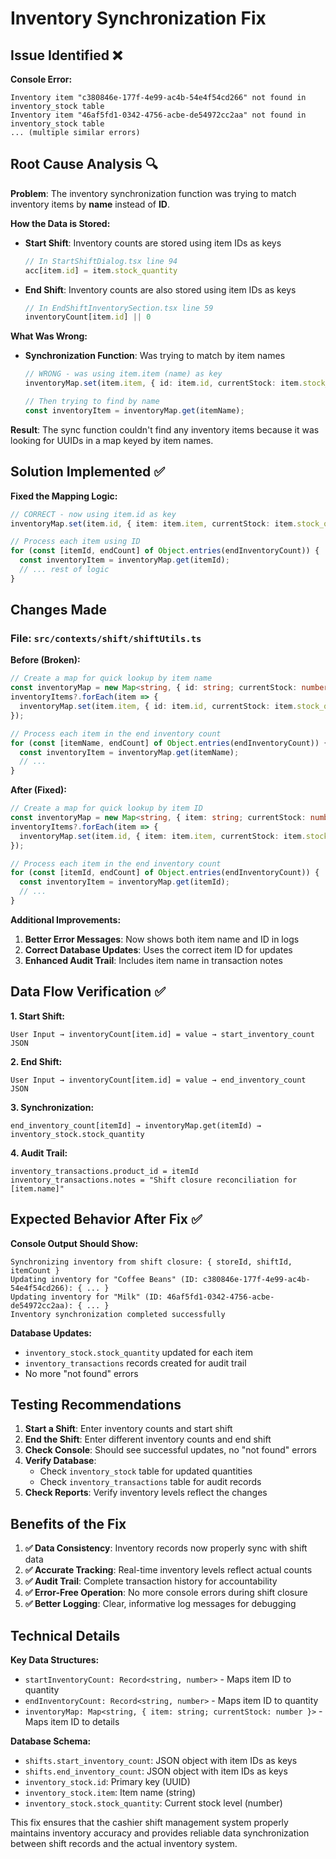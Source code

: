 # Inventory Synchronization Fix

## Issue Identified ❌

**Console Error:**
```
Inventory item "c380846e-177f-4e99-ac4b-54e4f54cd266" not found in inventory_stock table
Inventory item "46af5fd1-0342-4756-acbe-de54972cc2aa" not found in inventory_stock table
... (multiple similar errors)
```

## Root Cause Analysis 🔍

**Problem**: The inventory synchronization function was trying to match inventory items by **name** instead of **ID**.

**How the Data is Stored:**
- **Start Shift**: Inventory counts are stored using item IDs as keys
  ```typescript
  // In StartShiftDialog.tsx line 94
  acc[item.id] = item.stock_quantity
  ```

- **End Shift**: Inventory counts are also stored using item IDs as keys
  ```typescript
  // In EndShiftInventorySection.tsx line 59
  inventoryCount[item.id] || 0
  ```

**What Was Wrong:**
- **Synchronization Function**: Was trying to match by item names
  ```typescript
  // WRONG - was using item.item (name) as key
  inventoryMap.set(item.item, { id: item.id, currentStock: item.stock_quantity });
  
  // Then trying to find by name
  const inventoryItem = inventoryMap.get(itemName);
  ```

**Result**: The sync function couldn't find any inventory items because it was looking for UUIDs in a map keyed by item names.

## Solution Implemented ✅

**Fixed the Mapping Logic:**
```typescript
// CORRECT - now using item.id as key
inventoryMap.set(item.id, { item: item.item, currentStock: item.stock_quantity });

// Process each item using ID
for (const [itemId, endCount] of Object.entries(endInventoryCount)) {
  const inventoryItem = inventoryMap.get(itemId);
  // ... rest of logic
}
```

## Changes Made

### File: `src/contexts/shift/shiftUtils.ts`

**Before (Broken):**
```typescript
// Create a map for quick lookup by item name
const inventoryMap = new Map<string, { id: string; currentStock: number }>();
inventoryItems?.forEach(item => {
  inventoryMap.set(item.item, { id: item.id, currentStock: item.stock_quantity });
});

// Process each item in the end inventory count
for (const [itemName, endCount] of Object.entries(endInventoryCount)) {
  const inventoryItem = inventoryMap.get(itemName);
  // ...
}
```

**After (Fixed):**
```typescript
// Create a map for quick lookup by item ID
const inventoryMap = new Map<string, { item: string; currentStock: number }>();
inventoryItems?.forEach(item => {
  inventoryMap.set(item.id, { item: item.item, currentStock: item.stock_quantity });
});

// Process each item in the end inventory count
for (const [itemId, endCount] of Object.entries(endInventoryCount)) {
  const inventoryItem = inventoryMap.get(itemId);
  // ...
}
```

**Additional Improvements:**
1. **Better Error Messages**: Now shows both item name and ID in logs
2. **Correct Database Updates**: Uses the correct item ID for updates
3. **Enhanced Audit Trail**: Includes item name in transaction notes

## Data Flow Verification ✅

**1. Start Shift:**
```
User Input → inventoryCount[item.id] = value → start_inventory_count JSON
```

**2. End Shift:**
```
User Input → inventoryCount[item.id] = value → end_inventory_count JSON
```

**3. Synchronization:**
```
end_inventory_count[itemId] → inventoryMap.get(itemId) → inventory_stock.stock_quantity
```

**4. Audit Trail:**
```
inventory_transactions.product_id = itemId
inventory_transactions.notes = "Shift closure reconciliation for [item.name]"
```

## Expected Behavior After Fix ✅

**Console Output Should Show:**
```
Synchronizing inventory from shift closure: { storeId, shiftId, itemCount }
Updating inventory for "Coffee Beans" (ID: c380846e-177f-4e99-ac4b-54e4f54cd266): { ... }
Updating inventory for "Milk" (ID: 46af5fd1-0342-4756-acbe-de54972cc2aa): { ... }
Inventory synchronization completed successfully
```

**Database Updates:**
- `inventory_stock.stock_quantity` updated for each item
- `inventory_transactions` records created for audit trail
- No more "not found" errors

## Testing Recommendations

1. **Start a Shift**: Enter inventory counts and start shift
2. **End the Shift**: Enter different inventory counts and end shift
3. **Check Console**: Should see successful updates, no "not found" errors
4. **Verify Database**: 
   - Check `inventory_stock` table for updated quantities
   - Check `inventory_transactions` table for audit records
5. **Check Reports**: Verify inventory levels reflect the changes

## Benefits of the Fix

1. **✅ Data Consistency**: Inventory records now properly sync with shift data
2. **✅ Accurate Tracking**: Real-time inventory levels reflect actual counts
3. **✅ Audit Trail**: Complete transaction history for accountability
4. **✅ Error-Free Operation**: No more console errors during shift closure
5. **✅ Better Logging**: Clear, informative log messages for debugging

## Technical Details

**Key Data Structures:**
- `startInventoryCount: Record<string, number>` - Maps item ID to quantity
- `endInventoryCount: Record<string, number>` - Maps item ID to quantity
- `inventoryMap: Map<string, { item: string; currentStock: number }>` - Maps item ID to details

**Database Schema:**
- `shifts.start_inventory_count`: JSON object with item IDs as keys
- `shifts.end_inventory_count`: JSON object with item IDs as keys
- `inventory_stock.id`: Primary key (UUID)
- `inventory_stock.item`: Item name (string)
- `inventory_stock.stock_quantity`: Current stock level (number)

This fix ensures that the cashier shift management system properly maintains inventory accuracy and provides reliable data synchronization between shift records and the actual inventory system.
